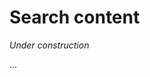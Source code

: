 <h1>Search content</h1>
<p><i>Under construction</i></p>
<script async src="https://cse.google.com/cse.js?cx=c1b9a23fc5f2875e3"></script>
<div class="gcse-searchresults-only">...</div>